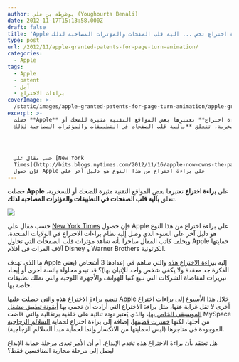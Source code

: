```yaml
---
author: يوغرطة بن علي (Youghourta Benali)
date: 2012-11-17T15:13:58.000Z
draft: false
title: 'Apple تحصل على براءة اختراع تخص ... آلية قلب الصفحات والمؤثرات المصاحبة لذلك  '
type: post
url: /2012/11/apple-granted-patents-for-page-turn-animation/
categories:
  - Apple
tags:
  - Apple
  - patent
  - آبل
  - براءات الاختراع
coverImage: >-
  /static/images/apple-granted-patents-for-page-turn-animation/apple-granted-patents-for-page-turn-animation.jpg
excerpt: >-
  حصلت **Apple** على **براءة اختراع** تعتبرها بعض المواقع التقنية مثيرة للضحك أو
  للسخرية، تتعلق **بآلية قلب الصفحات في التطبيقات والمؤثرات المصاحبة لذلك**.




  حسب مقال على [New York
  Times](http://bits.blogs.nytimes.com/2012/11/16/apple-now-owns-the-page-turn/)
  فإن حصول Apple على براءة اختراع من هذا النوع هو دليل آخر على
---
```

حصلت **Apple** على **براءة اختراع** تعتبرها بعض المواقع التقنية مثيرة للضحك أو للسخرية، تتعلق **بآلية قلب الصفحات في التطبيقات والمؤثرات المصاحبة لذلك**.

![](/static/images/apple-granted-patents-for-page-turn-animation/apple-granted-patents-for-page-turn-animation.jpg)

حسب مقال على [New York Times](http://bits.blogs.nytimes.com/2012/11/16/apple-now-owns-the-page-turn/) فإن حصول Apple على براءة اختراع من هذا النوع هو دليل آخر على السوء الذي وصل إليه نظام براءات الاختراع في الولايات المتحدة، ويحلف كاتب المقال ساخرا بأنه شاهد مؤثرات قلب الصفحات التي تحاول Apple حمايتها آلاف المرات في أفلام Disney و Warner Brothers الكرتونية.

ما الذي تهدف Apple إليه ب[براءة الاختراع هذه](http://patft.uspto.gov/netacgi/nph-Parser?Sect1=PTO2\&Sect2=HITOFF\&p=1\&u=%2Fnetahtml%2FPTO%2Fsearch-bool.html\&r=1\&f=G\&l=50\&co1=AND\&d=PTXT\&s1=D670,713.PN.\&OS=PN/D670,713\&RS=PN/D670,713) والتي ساهم في إعدادها 3 أشخاص (يعني الفكرة جد معقدة ولا يكفي شخص واحد للإتيان بها)؟ قد تبدو محاولة يائسة أخرى أو إيجاد تبريرات لمقاضاة الشركات التي تبيع كتبا للهواتف والأجهزة اللوحية والتي تملك تطبيقات خاصة بها.

تنضم براءة الاختراع هذه والتي حصلت عليها Apple خلال هذا الأسبوع إلى براءات اختراع أخرى لا تقل غرابة عنها، مثل براءة الاختراع التي أرادت أن تحمي بها [أيقونة تطبيق مشغل الموسيقى الخاص بها](http://patft.uspto.gov/netacgi/nph-Parser?Sect1=PTO2\&Sect2=HITOFF\&p=1\&u=%2Fnetahtml%2FPTO%2Fsearch-adv.htm\&r=1\&f=G\&l=50\&d=PALL\&S1=D0668263\&OS=PN/D0668263\&RS=PN/D0668263)، والذي يُعتبر نوتة ثنائية على خلفية برتقالية والتي قاضت MySpace من أجلها، لكنها [خسرت قضيتها](http://www.pcmag.com/article2/0,2817,2410236,00.asp)، إضافة إلى براءة اختراع لحماية [السلالم الزجاجية](http://patft.uspto.gov/netacgi/nph-Parser?Sect1=PTO2\&Sect2=HITOFF\&p=1\&u=%2Fnetahtml%2FPTO%2Fsearch-adv.htm\&r=1\&f=G\&l=50\&d=PALL\&S1=D0478999\&OS=PN/D0478999\&RS=PN/D0478999) الموجودة في متاجرها (ليس لحمايتها من الانكسار وإنما لحماية مبدأ السلالم الزجاجية).

هل تعتقد بأن براءة الاختراع هذه تخدم الإبداع، أم أن الأمر تعدى مرحلة حماية الإبداع ليصل إلى مرحلة محاربة المنافسين فقط؟
